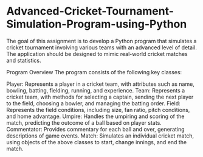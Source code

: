 # Advanced-Cricket-Tournament-Simulation-Program-using-Python
The goal of this assignment is to develop a Python program that simulates a cricket tournament involving various teams with an advanced level of detail. The application should be designed to mimic real-world cricket matches and statistics.


Program Overview
The program consists of the following key classes:

Player: Represents a player in a cricket team, with attributes such as name, bowling, batting, fielding, running, and experience.
Team: Represents a cricket team, with methods for selecting a captain, sending the next player to the field, choosing a bowler, and managing the batting order.
Field: Represents the field conditions, including size, fan ratio, pitch conditions, and home advantage.
Umpire: Handles the umpiring and scoring of the match, predicting the outcome of a ball based on player stats.
Commentator: Provides commentary for each ball and over, generating descriptions of game events.
Match: Simulates an individual cricket match, using objects of the above classes to start, change innings, and end the match.
